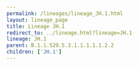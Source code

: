 ```yaml
---
permalink: /lineages/lineage_JH.1.html
layout: lineage_page
title: Lineage JH.1
redirect_to: ../lineage.html?lineage=JH.1
lineage: JH.1
parent: B.1.1.529.5.3.1.1.1.1.1.2.2
children: ['JH.1']
---
```

